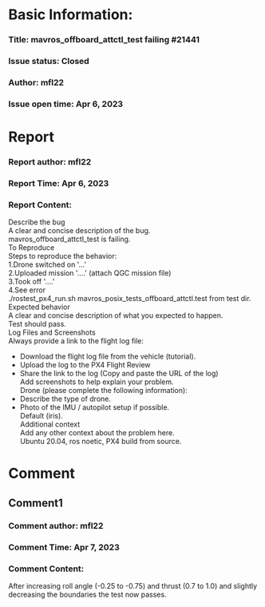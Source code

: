# Basic Information:
### Title:  mavros_offboard_attctl_test failing #21441 
### Issue status: Closed
### Author: mfl22
### Issue open time: Apr 6, 2023
# Report
### Report author: mfl22
### Report Time: Apr 6, 2023
### Report Content:   
Describe the bug  
A clear and concise description of the bug.  
mavros_offboard_attctl_test  is failing.  
To Reproduce  
Steps to reproduce the behavior:  
1.Drone switched on '...'  
2.Uploaded mission '....' (attach QGC mission file)  
3.Took off '....'  
4.See error  
./rostest_px4_run.sh mavros_posix_tests_offboard_attctl.test from test dir.  
Expected behavior  
A clear and concise description of what you expected to happen.  
Test should pass.  
Log Files and Screenshots  
Always provide a link to the flight log file:  
- Download the flight log file from the vehicle (tutorial).  
- Upload the log to the PX4 Flight Review  
- Share the link to the log (Copy and paste the URL of the log)  
Add screenshots to help explain your problem.  
Drone (please complete the following information):  
- Describe the type of drone.  
- Photo of the IMU / autopilot setup if possible.  
Default (iris).  
Additional context  
Add any other context about the problem here.  
Ubuntu 20.04, ros noetic, PX4 build from source.  

# Comment
## Comment1
### Comment author: mfl22
### Comment Time: Apr 7, 2023
### Comment Content:   
After increasing roll angle (-0.25 to -0.75) and thrust (0.7 to 1.0) and slightly decreasing the boundaries the test now passes.  
